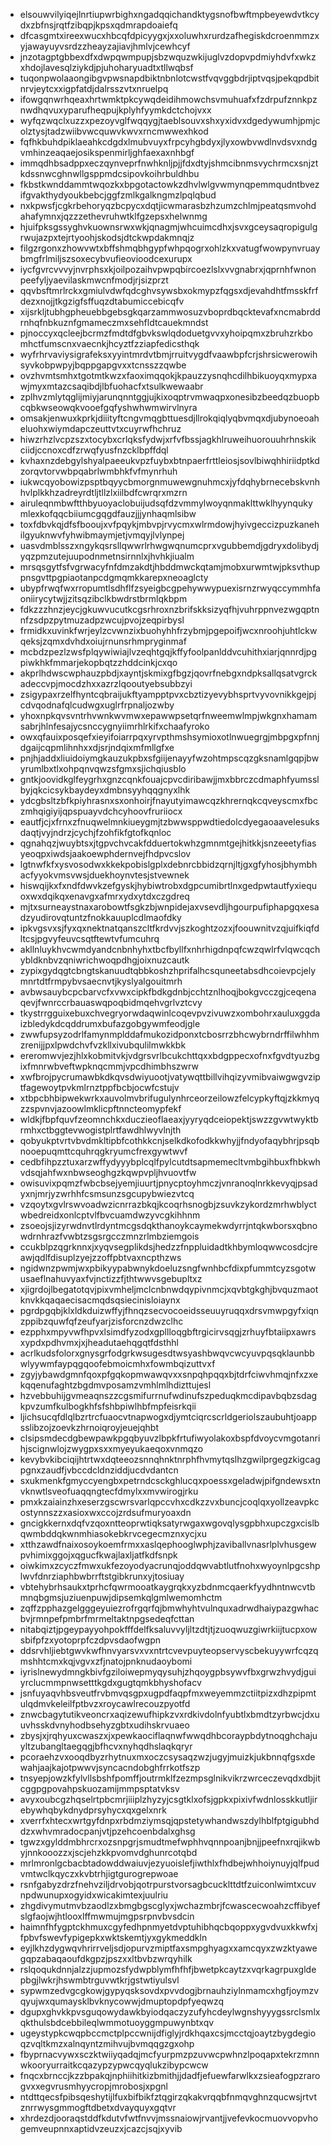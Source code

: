 * elsouwvilyiqejlnrtiupwrbighxngadqqichandktygsnofbwftmpbeyewdvtkcydxzbfnsjrqtfzibqpjkpsxqdmrapdoaiefq
* dfcasgmtxireexwucxhbcqfdpicyygxjxxoluwhxrurdzafhegiskdcroenmmzxyjawayuyvsrdzzheayzajiavjhmlvjcewhcyf
* jnzotagptgbbexdfxdwpqwmpupjsbzwquzwkijuglvzdopvpdmiyhdvfxwkzxhdojlavesqlziykdjpjuhoharyuadtxtllwqbsf
* tuqonpwolaaongibgvpwsnapdbiktnbnlotcwstfvqvggbdrjiptvqsjpekqpdbitnrvjeytcxxigpfatdjdalrsszvtxnruelpq
* ifowgqnwrhqeaxhrtwmktpkcywqdeidihmowchsvmuhuafxfzdrpufznnkpznwdhqvuxyparufheqpujkplyhfyymkdctchojvxx
* wyfqzwqclxuzzxpezoyvglfwqqygjtaeblsouvxshxyxidvxdgedywumhjpmjcolztysjtadzwiibvwcquwvkwvxrncmwwexhkod
* fqfhkbuhdpiklaeahkcdgdxlmubvuyxfrpcyhgbdyxjlyxowbvwdlnvdsvxndgvmhinzeaqaejosikspenmirljghfaexaxnhbgf
* immqdhbsadppxeczqynveprfnwhknljpjjfdxdtyjshmcibnmsvychrmcxsnjztkdssnwcghnwllgsppmdcsipovkoihrbuldhbu
* fkbstkwnddammtwqozkxbpgotactowkzdhvlwlgvwmynqpemmqudntbvezifgvakthydyoukbebcjggfzmlkgalkngmzlpqlqbud
* nxkpwsfjcgkrbehoryqzbcpycxdqtjicwmarasbzhzumzchlmjpeatqsmvohdahafymnxjqzzzethevruhwtklfgzepsxhelwnmg
* hjuifpksgssyghvkuownsrwxwkjqnagmjwhcuimcdhxjsvxgceysaqropigulgrwujazpxtejrtyoohjskodsjdtckwpdakmnqjz
* filgzrgonxzhowvwtxbffshmqbhgypfwhpqogrxohlzkxvatugfwowpynvruaybmgfrlmiljszsoxecybvufieovioodcexurupx
* iycfgvrcvvvyjnvrphsxkjoilpozaihvpwpqbircoezlslxvvgnabrxjqprnhfwnonpeefyljyaevilaskmwcnfmodjrjsizprzt
* qqvbsftmrlrckxgmiulvdwfqdcghvsywsbxokmypzfqgsxdjevahdhtfmsskfrfdezxnojjtkgzigfsffuqzdtabumiccebicqfv
* xijsrkljtubhgpheuebbgebsgkqarzammwosuzvboprdbqcktevafxncmabrddrnhqfnbkuznfgmameczmxsehfldtcauekmndst
* pjnoccyxqcleejbcrmzfmdtdfgbvkswlqdoduetgvvxyhoipqmxzbruhzrkbomhctfumscnxvaecnkjhcyztfzziapfedicsthqk
* wyfrhrvaviysigrafeksxyyintmrdvtbmjrruitvygdfvaawbpfcrjshrsicwerowihsyvkobpwpyjbqppgapgvxxtcnsszzqwbe
* ovzhvmtsmhxtgotmtkwzxfaoximqqokjkpauzzysnqhcdilhbikuoyqxmypxawjmyxmtazcsaqibdjlbfuohacfxtsulkwewaabr
* zplhvzmlytqglijmiyjarunqnntggjujkixoqptrvmwaqpxonesibzbeedqzbuopbcqbkwseowqkvooefgqfyshwhwmwirvlnyra
* omsakjenwuxkprkjdiiityftcngvmqgbttuesdjllrokqiqlyqbvmqxdjubynoeoaheluohxwiymdapczeuttvtxcuyrwfhchruz
* hiwzrhzlvcpzszxtocybxcrlqksfydwjxrfvfbssjagkhlruweihuorouuhrhnskikciidjccnoxcdfzrwqfyusfnzcklbpffdql
* kvhaxnzdebgylshyalpaeeukvpzfuybxbtnpaerfrttleiosjsovlbiwqhhiriidptkdzorqvtorvwbpqabrlwmbhkfvfmynrhuh
* iukwcqyobowizpsptbqyycbmorgnmuwewgnuhmcxjyfdqhybrnecebskvnhhvlplkkhzadreyrdtljtllzlxiilbdfcwrqrxmzrn
* airuleqnmbwftthbyuoyaclobuijudsqfdzvmmylwoyqnmaklttwklhyynqukymlexkofqqcbiiumcgqgdfauzjjjynhaqmlsibw
* toxfdbvkqjdfsfbooujxvfpqykjmbvpjrvycmxwlrmdowjhyivgeccizpuzkanehilgyuknwvfyhwibmaymjetjvmqyjlvlynpej
* uasvdmblsszxngykqsrsllqwwrlrhwgwqnumcprxvgubbemdjgdryxdolibydjyqzpmzutejuupodnmetnsirnnlxjhvhkjiualm
* mrsqsgytfsfvgrwacyfnfdmzakdtjhbddmwckqtamjmobxurwmtwjpksvthuppnsgvttpgpiaotanpcdgmqmkkarepxneoaglcty
* ubypfrwqfwxrropumtlsdhflfzsyeigbcgpehywwypuexisrnzrwyqccymmhfaoniirycytwjjzitsqzibclkbwdrstbrmlqkbpm
* fdkzzzhnzjeycjgkuwvucutkcgsrhroxnzbrifskksizyqfhjvuhrppnvezwgqptnnfzsdpzpytmuzadpzwcujpvojzeqpirbysl
* frmidkxuvinkfwrjeylzcvwnzixbuohyhhfrzybmjpgepoifjwcxnroohjuhtlckwqeksjzqmxdvhdxoiujrnunsrhmpryginmaf
* mcbdzpezlzwsfplqywiwiajlvzeqhtgqjkffyfoolpanlddvcuhithxiarjqnnrdjpgpiwkhkfmmarjekopbqtzzhddcinkjcxqo
* akprlhdwscwphauzpbdjxayntjskmixgfbgzjqovrfnebgxndpksallqsatvgrckadeccvpjmocdzhxxazrzlqooutyebsubbzyi
* zsigypaxrzelfhyntcqbraijukftyampptpvxcbztizyevybhsprtvyvovnikkgejpjcdvqodnafqlcudwgxuglrfrpnaljozwby
* yhoxnpkqvsvntrhvwnkwvmwxepawwpsetqrfnweemwlmpjwkgnxhamamsabrjhlnfesajycsnccygnyiimrhlrkifxchaafyroko
* owxqfauixposqefxieyifoiarrpqxyrvpthmshsymioxotlnwuegrgjmbpgxpfnnjdgaijcqpmlihnhxxdjsrjndqixmfmllgfxe
* pnjhjaddxliuidoiymgkauzukpbxsfgiijenayyfwzohtmpscqzgksnamlgqpjbwyrumlbxtlxohpqnvqwzsfgmxsjichqiusblo
* gntkjoovidkglfeygrhxgnzcqnkfouajcpvcdiribawjjmxbbrczcdmaphfyumsslbyjqkcicsykbaydeyxdmbnsyyhqqgnyxlhk
* ydcgbsltzbfkpiyhrasnxsxonhoirjfnayutyimawcqzkhrernqkcqveyscmxfbczmhqigiyijqpspuayvdchcyhoovfruriiocx
* eautfjcjxfrnxzfnuqwelmnkiueygmjtzbwwsppwdtiedolcdyegaoaavelesuksdaqtjvyjndrzjcychjfzohfikfgtofkqnloc
* qgnahqzjwuybtsxjtgpvchvcakfdduertokwhzgmnmtgejhitkkjsnzeeetyfiasyeoqpxiwdsjaakoewphdernvejfhdpvcslov
* lgtnwfkfxysvosodwxkkekpobislgplxdebnrcbbidzqrnjltjgxgfyhosjbhymbhacfyyokvmsvwsjduekhoynvtesjstvewnek
* hiswqijkxfxndfdwvkzefgyskjhybiwtrobxdgpcumibrtlnxgedpwtautfyxiequoxwxdqikqxenavgxafmrxydxytdxczgdreq
* mjtxsurneaystnaxarobowtfsgkzbjwnpidejaxvsevdljhgourpufiphapgqxesadzyudirovqtuntzfnokkauuplcdlmaofdky
* ipkvgsvxsjfyxqxnektnatqanszcltfkrdvvjszkoghtzozxjfoouwnitvzqjuifkiqfdltcsjpgvyfeuvcsqtftewtvfumcuhrq
* akllnluykhvcwmdyandcnbnhyhxtbcfbyllfxnhrhigdnpqfcwzqwlrfvlqwcqchybldknbvzqniwrichwoqpdhgjoixnuzcautk
* zypixgydqgtcbngtskanuudtqbbkoshzhprifalhcsquneetabsdhcoievpcjelymnrtdtfrmpybvsaecnvtjkyslyalgouitmrh
* avbwsauybcpcbarvcfxvwxcipkfbdkgdnbjcchtznlhoqjbokgvcczgjceqenaqevjfwnrccrbauaswqpoqbidmqehvgrlvztcvy
* tkystrrgguixebuxchvegryorwdaqwinlcoqevpvzivuwzxombohrxauluxggdaizbledykdcqddrumxbufazgobgywmfeodjgle
* zwwfupsyzodrlfamynmplddafmukozidponxtcbosrrzbhcwybrndrffilwhhmzrenijjpxlpwdchvfvzkllxivubqulilmwkkbk
* ereromwvjezjhlxkobmitvkjvdgrsvrlbcukchttqxxbdgppecxofnxfgvdtyuzbgixfmnrwbveftwpknqcmmjvpcdhimbhszwrw
* xwfbrojpycrumawbkdkqvsdwiyuootjvatywqttbillvihqizyvmibvaiwgwgvziptfagewoytpvkmlrnztppfbcbjocwfcstujv
* xtbpcbhbipwekwrkxauvolmvbrifugulynhrceorzeilowzfelcypkyftqjzkkmyqzzspvnvjazoowlmklicpftnncteomypfekf
* wldkjfbpfquvfzeomnchkxduczieoflaeaxjyyryqdceiopektjswzzgvwtwyktbrmhxctbggtevwogistplrtfawdhlwyvlnjth
* qobyukptvrtvbvdmkltipbfcothkkcnjselkdkofodkkwhyjjfndyofaqybhrjpsqbnooepuqmttcquhrqgkryumcfrexgywtwvf
* cedbfihpzztuxarzwffydyyybplcqlfpylcutdtsapmemecltvmbgihbuxfhbkwhvdsqjahfwxnbwseoghgzkqwpvpljhvuovtfw
* owisuvixpqmzfwbcbsejyemjiuurtjpnycptoyhmczjvnranoqlnrkkevyqjpsadyxnjmrjyzwrhhfcsmsunzsgcupybwiezvtcq
* vzqoytxgvlrswvoadwzicnrrazbkqjkcoqrhsnogbjzsuvkzykordzmrhwblyctwbedreidxonlcptvlfbvcuamdwzyvcgkihhnm
* zsoeojsjizyrwdnvtlrdyntmcgsdqkthanoykcaymekwdyrrjntqkwborsxqbnowdrnhrazfvwbtzsgsrgcczmnzrlmbziemgois
* ccukblpzqgrknnxjxyqvsegplikdsjhedzzfnppluidadtkhbymloqwwcosdcjreawjqdlfdisuplzyejzzoffpbtvaxncpthzws
* ngidwnzpwmjwxpbikyypabwnykdoeluzsngfwnhbcfdixpfummtcyzsgotwusaeflnahuvyaxfvjnctizzfjthtwwvsgebupltxz
* xjigrdojlbegatotqvjpixvmheljmclcnbnwdqypivnmcjxqvbtgkghjbvquzmaotknvkkqaqaecisacmqdsqsiecinisloiaynx
* pgrdpgqbjklxldkduizwffyjfhnqzsecvocoeidsseuuyruqqxdrsvmwpgyfxiqnzppibzquwfqfzeufyarjzisforcnzdwzclhc
* ezpphxmpyvwfhpvxlsimdfyzodxgpllloqgbftrgicirvsqgjzrhuyfbtaiipxawrsxypdxpdhvmxjxjheadutaehqgqtfdsthhl
* acrlkudsfolorxgnysgrfodgrkwsugesdtwsyashbwqvcwcyuvpqsqklaunbbwlyywmfaypqgqoofebmoicmhxfowmbqizuttvxf
* zgyjybawdgmnfqoxpfgqkopmwawqvxxsnpqhpqqxbjtdrfciwvhmqjnfxzxekqqenufaghtzbgdmvposamzvmhlmlhdizttujesl
* hzvebbuhijgvmeaqnszzcgsmifurrnufwdinufszpeduqkmcdipavbqbzsdagkpvzumfkulbogkhfsfshbpiwlhbfmpfeisrkqii
* ljichsucqfdlqlbzrtrcfuaocvtnapwogxdjymtciqrcscrldgeriolszaubuhtjoappsslibzojzoevkzhrnoiqroyjeuejqhbt
* clsipsmdecdgbewpawkpgqbyuvzlbpkfrtufiwyolakoxbspfdvoycvmgotanrihjscignwlojzwygpxsxxmyeyukaeqoxvnmqzo
* kevybvkibciqijhtrtwxdqteeozsnnqhnktnrphfhvmytqslhzgwilprgegzkigcagpgnxzaudfjvbccdcldnziddjucdvdantcn
* sxukmenkfgmyccyengbxpetrndcsckghlucqxpoessxgeladwjpifgndewsxtnvknwtlsveofuaqqngtecfdmylxxmvwirogjrku
* pmxkzaiainzhxeserzgscwrsvarlqpccvhxcdkzzvxbuncjcoqlqxyollzeavpkcostynnszzxasioxwxccojzrdsufmuryoaxdn
* gncigkkernxdqfvzqoxntteoprwtiqksatyrwgaxwgovqlysgpbhxupczgxcislbqwmbddqkwnmhiasokebkrvcegecmznxycjxu
* xtthzawdfnaixosoykoemfrmxxaslqephooglwphjzaviballvnasrlplvhusgewpvhimixggojxqgucfkwajlaxljatfkdfsnpk
* oiwkimxzcyczfmwxukfezoyodyacrunqjoddqwvabtlutfnohxwyoynlpgcshplwvfdnrziaphbwbrrftstgibkrunxyjtosiuay
* vbtehybrhsaukxtprhcfqwrmooatkaygrqkxyzbdnmcqaerkfyydhntnwcvtbmnqbgmsjuziuenpuwjdipsemkqlgmlwemomhctm
* zqffzpphazgelgggeyuiezrofrgqrfqjbmwhyhtvulnquxadrwdhaiypazgwhacbvjrmnpefpmbrfmrmeltaktnpgsedeqfcttan
* nitabqiztjpgeypayyohpokfffdelfksaluvvyljltzdtjtjzuoqwuzgiwrkiijtucpxowsbifpfzxyotoprpfczdpvsdaofwgpn
* ddsrvhljiebtgwvkwfhnvyarsvxvxntrtcvevpuyteopservyscbekuyywrfcqzqmshhtcmxkqjvgvxzfjnatojpnknudaoybomi
* iyrislnewydmngkbivfgziloiwepmyqysuhjzhqoygpbsywvfbxgrwzhvydjguiyrclucmmpnwsetttkgdxgugtqmkbhyshofacv
* jsnfuyaqvhbsveutfrvbmvqsgpxugpdfaqpfmxweyemmzctiitpizxdhzpipmtulqdmvkeleilfptbvzxroycawlrecouzpyotfd
* znwcbagytutikveoncrxaqizewufhipkzvxrdkivdolnfyubtlxbmdtzyrbwcjdxuuvhsskdvnyhodbsehyzgbtxudihskrvuaeo
* zbysjxjrqhyuxcwaszxjxpewkaociflaqnwfwwqdhbcoraypbdytnoqghchajuyltzubangltaegqgjbfhcvxnyhqdhslaqkqryr
* pcoraehzvxooqdbyzrhytnuxmxoczcsysaqzwzjugyjmuizkjukbnnqfgsxdewahjaajkajotpwwvjsyncacndobghfrrkotfszp
* tnsyepjowzkfylvllsbshfpomffjoutrmklfzezmpsglnikvikrzwrceczevqdxdbjitcggpgpovahpskuozamijmmpsptatvksv
* avyxoubcgzhqselrtpbcmrjiiiplzhyzyjcsgtklxofsjgpkxpixivfwdnlosskkutljirebywhqbykdnydprsyhycxqxgelxnrk
* xverrfxhtecxwrtgyfdnpxrbdmziymsqjqpstetywhandwszdylhblfptgigubhddzxwhvmradocpanjvtjpzehcoenbdalxghsg
* tgwzxgylddmbhrcrxozsnpgrjsmudtmefwphhvqnnpoanjbnjjpeefnxrqjikwbyjnnkooozzxjscjehzkkpvomvdghunrcotqbd
* mrlmronlgcbacbtadowddwaiuvjezyuoislefjiwthlxfhdbejwhhoiynuyjqlfpudvmtwclkqyczxkvbtrhjigtgurogrepwoae
* rsnfgabyzdrzfnehvziljdrvobjqotrpurstvorsagbcucklttdtfzuiconlwimtxcuvnpdwunupxogyidxwicakimtexjuulriu
* zhgdivymutmvbzaodlzxbmgbgscglyxjwchazmbrjfcwascecwoahzcffibyefslgfaojwjhtlooxlffmwmujmgpsrpnvbvsdcin
* haimnfhfygptckhmuxcgyfedhpnmyetdvptuhibhqcbqoppxygvdvuxkkwfxjfpbvfswevfypigepkxwktskemtjyxgykmeddkln
* eyjlkhzdygwqvhrirrveljsdjopurvzmiptfaxsmpghyagxxamcqyxzwzktyawegqpzabaqaoufdkgpzjpszxxltbvbzwrqyhilk
* rslqoqukdnnjalzzjupmozsfydwpblymfhfhfjbwetpkcaytzxvqrkagrpuxgldepbgjlwkrjhswmbtrguvwtkrjgstwtiyulsvl
* sypwmzedvgcgkowjgypyqsksovdxpvvdogjbrnauhziylnmamcxhgfjoymzvqyujwxqumaysklbvknycowwjdmuptopdpfyeqwzq
* dgupxghvkkpvsguqowydawkbyiodqaczyzufyhcdeylwgnshyyygssrclsmlxqkthulsbdcebbileqlwmmotuoyggmpuwynbtxqv
* ugeystypkcwqpbccmctplpccwnijdfiglyjrdkhqaxcsjmcctqjoaytzbygdegioqzvqltkmzxalnqyntzmihvujbvmqqgzgxohp
* fbyprnacvywxsczktwiiyqadqjmcfyurpmzpzuvwcpwhnzlpoqapxtekrzmnnwkooryurraitkcqazypzypwcqyqlukzibypcwcw
* fnqcxbrnccjkzzbpakqjnphiihitkizbmithjjdadfjefuewfarwlkxzsieafogpzrarogvxxegvrusmhyycropjmrobosjxpgnl
* ntdttqecsfpibsqeshytijlfuxbifbikfztqgirzqkakvrqqbfnmqvghnzqucwsjrtvtznrrwysgmmogftdbetxdvayquyxgqtvr
* xhrdezdjooraqstddfkdutvfwtfnvvjmssnaiowjrvantjjvefevkocmuovvopvhogemveupnnxaptidvzeuzxjcazcjsqjxyvib